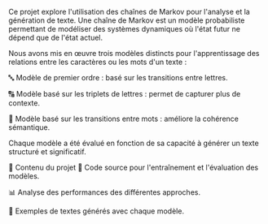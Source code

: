 Ce projet explore l'utilisation des chaînes de Markov pour l'analyse et la génération de texte. Une chaîne de Markov est un modèle probabiliste permettant de modéliser des systèmes dynamiques où l'état futur ne dépend que de l'état actuel.

Nous avons mis en œuvre trois modèles distincts pour l'apprentissage des relations entre les caractères ou les mots d'un texte :

🔤 Modèle de premier ordre : basé sur les transitions entre lettres.

🔠 Modèle basé sur les triplets de lettres : permet de capturer plus de contexte.

📖 Modèle basé sur les transitions entre mots : améliore la cohérence sémantique.

Chaque modèle a été évalué en fonction de sa capacité à générer un texte structuré et significatif.

📂 Contenu du projet
📜 Code source pour l'entraînement et l'évaluation des modèles.

📊 Analyse des performances des différentes approches.

📖 Exemples de textes générés avec chaque modèle.
